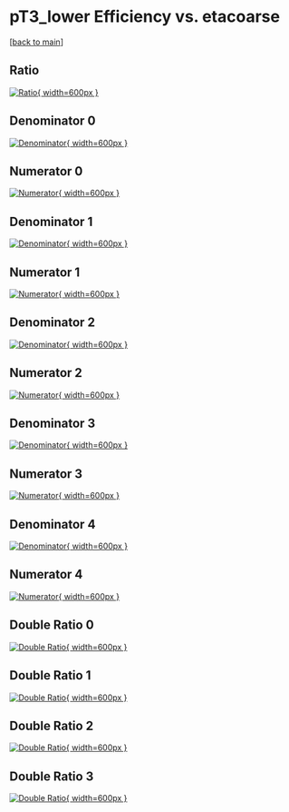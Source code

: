 # pT3_lower Efficiency vs. etacoarse

[[back to main](./)]



## Ratio

[![Ratio](../mtv/var/pT3_lower_xtr_11_1_eff_etacoarse.png){ width=600px }](../mtv/var/pT3_lower_xtr_11_1_eff_etacoarse.pdf)

## Denominator 0

[![Denominator](../mtv/den/pT3_lower_xtr_11_1_eff_etacoarse_den0.png){ width=600px }](../mtv/den/pT3_lower_xtr_11_1_eff_etacoarse_den0.pdf)

## Numerator 0

[![Numerator](../mtv/num/pT3_lower_xtr_11_1_eff_etacoarse_num0.png){ width=600px }](../mtv/num/pT3_lower_xtr_11_1_eff_etacoarse_num0.pdf)

## Denominator 1

[![Denominator](../mtv/den/pT3_lower_xtr_11_1_eff_etacoarse_den1.png){ width=600px }](../mtv/den/pT3_lower_xtr_11_1_eff_etacoarse_den1.pdf)

## Numerator 1

[![Numerator](../mtv/num/pT3_lower_xtr_11_1_eff_etacoarse_num1.png){ width=600px }](../mtv/num/pT3_lower_xtr_11_1_eff_etacoarse_num1.pdf)

## Denominator 2

[![Denominator](../mtv/den/pT3_lower_xtr_11_1_eff_etacoarse_den2.png){ width=600px }](../mtv/den/pT3_lower_xtr_11_1_eff_etacoarse_den2.pdf)

## Numerator 2

[![Numerator](../mtv/num/pT3_lower_xtr_11_1_eff_etacoarse_num2.png){ width=600px }](../mtv/num/pT3_lower_xtr_11_1_eff_etacoarse_num2.pdf)

## Denominator 3

[![Denominator](../mtv/den/pT3_lower_xtr_11_1_eff_etacoarse_den3.png){ width=600px }](../mtv/den/pT3_lower_xtr_11_1_eff_etacoarse_den3.pdf)

## Numerator 3

[![Numerator](../mtv/num/pT3_lower_xtr_11_1_eff_etacoarse_num3.png){ width=600px }](../mtv/num/pT3_lower_xtr_11_1_eff_etacoarse_num3.pdf)

## Denominator 4

[![Denominator](../mtv/den/pT3_lower_xtr_11_1_eff_etacoarse_den4.png){ width=600px }](../mtv/den/pT3_lower_xtr_11_1_eff_etacoarse_den4.pdf)

## Numerator 4

[![Numerator](../mtv/num/pT3_lower_xtr_11_1_eff_etacoarse_num4.png){ width=600px }](../mtv/num/pT3_lower_xtr_11_1_eff_etacoarse_num4.pdf)

## Double Ratio 0

[![Double Ratio](../mtv/ratio/pT3_lower_xtr_11_1_eff_etacoarse_ratio0.png){ width=600px }](../mtv/ratio/pT3_lower_xtr_11_1_eff_etacoarse_ratio0.pdf)

## Double Ratio 1

[![Double Ratio](../mtv/ratio/pT3_lower_xtr_11_1_eff_etacoarse_ratio1.png){ width=600px }](../mtv/ratio/pT3_lower_xtr_11_1_eff_etacoarse_ratio1.pdf)

## Double Ratio 2

[![Double Ratio](../mtv/ratio/pT3_lower_xtr_11_1_eff_etacoarse_ratio2.png){ width=600px }](../mtv/ratio/pT3_lower_xtr_11_1_eff_etacoarse_ratio2.pdf)

## Double Ratio 3

[![Double Ratio](../mtv/ratio/pT3_lower_xtr_11_1_eff_etacoarse_ratio3.png){ width=600px }](../mtv/ratio/pT3_lower_xtr_11_1_eff_etacoarse_ratio3.pdf)

